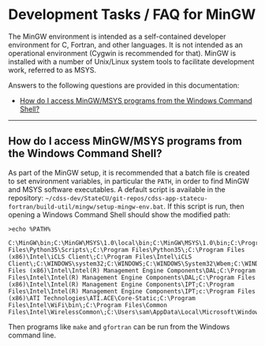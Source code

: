 # Development Tasks / FAQ for MinGW #

The MinGW environment is intended as a self-contained developer environment for C, Fortran, and other languages.
It is not intended as an operational environment (Cygwin is recommended for that).
MinGW is installed with a number of Unix/Linux system tools to facilitate development work, referred to as MSYS.

Answers to the following questions are provided in this documentation:

* [How do I access MinGW/MSYS programs from the Windows Command Shell?](#how-do-i-access-mingwmsys-programs-from-the-windows-command-shell)

------------

## How do I access MinGW/MSYS programs from the Windows Command Shell? ##

As part of the MinGW setup, it is recommended that a batch file is created to set environment variables,
in particular the `PATH`, in order to find MinGW and MSYS software executables.
A default script is available in the repository:  `~/cdss-dev/StateCU/git-repos/cdss-app-statecu-fortran/build-util/mingw/setup-mingw-env.bat`.
If this script is run, then opening a Windows Command Shell should show the modified path:

```text
>echo %PATH%

C:\MinGW\bin;C:\MinGW\MSYS\1.0\local\bin;C:\MinGW\MSYS\1.0\bin;C:\Program Files\Python35\Scripts\;C:\Program Files\Python35\;C:\Program Files (x86)\Intel\iCLS Client\;C:\Program Files\Intel\iCLS Client\;C:\WINDOWS\system32;C:\WINDOWS;C:\WINDOWS\System32\Wbem;C:\WINDOWS\System32\WindowsPowerShell\v1.0\;C:\Program Files (x86)\Intel\Intel(R) Management Engine Components\DAL;C:\Program Files\Intel\Intel(R) Management Engine Components\DAL;C:\Program Files (x86)\Intel\Intel(R) Management Engine Components\IPT;C:\Program Files\Intel\Intel(R) Management Engine Components\IPT;c:\Program Files (x86)\ATI Technologies\ATI.ACE\Core-Static;C:\Program Files\Intel\WiFi\bin\;C:\Program Files\Common Files\Intel\WirelessCommon\;C:\Users\sam\AppData\Local\Microsoft\WindowsApps
```

Then programs like `make` and `gfortran` can be run from the Windows command line.
